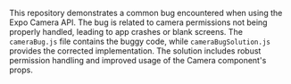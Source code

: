 This repository demonstrates a common bug encountered when using the Expo Camera API. The bug is related to camera permissions not being properly handled, leading to app crashes or blank screens. The `cameraBug.js` file contains the buggy code, while `cameraBugSolution.js` provides the corrected implementation. The solution includes robust permission handling and improved usage of the Camera component's props.